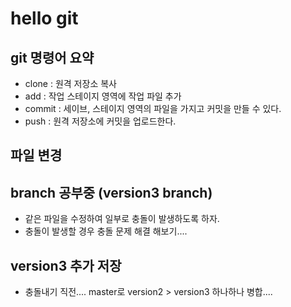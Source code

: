 # hello git

## git 명령어 요약
- clone : 원격 저장소 복사
- add : 작업 스테이지 영역에 작업 파일 추가
- commit : 세이브, 스테이지 영역의 파일을 가지고 커밋을 만들 수 있다.
- push : 원격 저장소에 커밋을 업로드한다.


## 파일 변경

## branch 공부중 (version3 branch)
- 같은 파일을 수정하여 일부로 충돌이 발생하도록 하자.
- 충돌이 발생할 경우 충돌 문제 해결 해보기....

## version3 추가 저장
- 충돌내기 직전.... master로 version2 > version3 하나하나 병합....